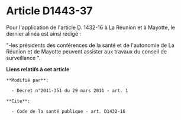 # Article D1443-37

Pour l'application de l'article D. 1432-16 à La Réunion et à Mayotte, le dernier alinéa est ainsi rédigé : 

"-les présidents des conférences de la santé et de l'autonomie de La Réunion et de Mayotte peuvent assister aux travaux du
conseil de surveillance ".

**Liens relatifs à cet article**

	**Modifié par**:

	  - Décret n°2011-351 du 29 mars 2011 - art. 1

	**Cite**:

	  - Code de la santé publique - art. D1432-16
